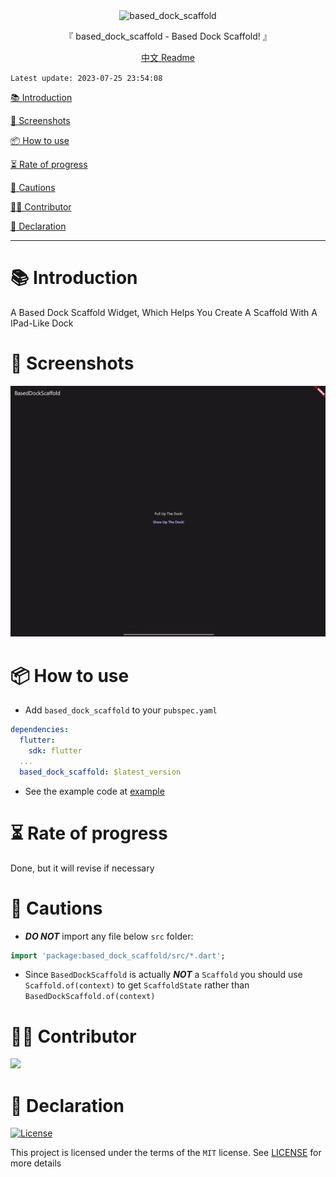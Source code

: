<div align="center">
  <img id="based_dock_scaffold" width="96" alt="based_dock_scaffold" src="https://raw.githubusercontent.com/Cierra-Runis/based_dock_scaffold/master/.github/icon.svg">
  <p>『 based_dock_scaffold - Based Dock Scaffold! 』</p>
  <a href="https://github.com/Cierra-Runis/based_dock_scaffold/blob/master/README_zh.md">中文 Readme</a>
</div>

`Latest update: 2023-07-25 23:54:08`

[📚 Introduction](#-Introduction)

[📸 Screenshots](#-Screenshots)

[📦 How to use](#-How-to-use)

[⏳ Rate of progress](#-Rate-of-progress)

[📌 Cautions](#-Cautions)

[🧑‍💻 Contributor](#-Contributor)

[🔦 Declaration](#-Declaration)

---

# 📚 Introduction

A Based Dock Scaffold Widget, Which Helps You Create A Scaffold With A IPad-Like Dock

# 📸 Screenshots

![screenshots](.github/screenshot.gif)

# 📦 How to use

- Add `based_dock_scaffold` to your `pubspec.yaml`

```yaml
dependencies:
  flutter:
    sdk: flutter
  ...
  based_dock_scaffold: $latest_version
```

- See the example code at [example](https://github.com/Cierra-Runis/based_dock_scaffold/blob/master/example/lib/main.dart)

# ⏳ Rate of progress

Done, but it will revise if necessary

# 📌 Cautions

- **_DO NOT_** import any file below `src` folder:

```dart
import 'package:based_dock_scaffold/src/*.dart';
```

- Since `BasedDockScaffold` is actually **_NOT_** a `Scaffold`
  you should use `Scaffold.of(context)` to get `ScaffoldState`
  rather than `BasedDockScaffold.of(context)`

# 🧑‍💻 Contributor

<a href="https://github.com/Cierra-Runis/based_dock_scaffold/graphs/contributors">
  <img src="https://contrib.rocks/image?repo=Cierra-Runis/based_dock_scaffold" />
</a>

# 🔦 Declaration

[![License](https://img.shields.io/github/license/Cierra-Runis/based_dock_scaffold)](https://github.com/Cierra-Runis/based_dock_scaffold/blob/master/LICENSE)

This project is licensed under the terms of the `MIT` license. See [LICENSE](https://github.com/Cierra-Runis/based_dock_scaffold/blob/master/LICENSE) for more details
